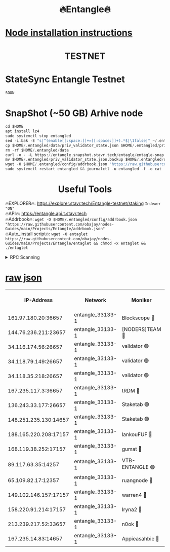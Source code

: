 <h1 align="center"> 🔥Entangle🔥</h1>

[Node installation instructions](https://github.com/obajay/nodes-Guides/tree/main/Projects/Entangle)
=

<h1 align="center"> TESTNET</h1>

# StateSync Entangle Testnet
```python
SOON
```
# SnapShot (~50 GB) Arhive node
```python
cd $HOME
apt install lz4
sudo systemctl stop entangled
sed -i.bak -E "s|^(enable[[:space:]]+=[[:space:]]+).*$|\1false|" ~/.entangled/config/config.toml
cp $HOME/.entangled/data/priv_validator_state.json $HOME/.entangled/priv_validator_state.json.backup
rm -rf $HOME/.entangled/data
curl -o - -L https://entangle.snapshot.stavr.tech/entagle/entagle-snap.tar.lz4 | lz4 -c -d - | tar -x -C $HOME/.entangled --strip-components 2
mv $HOME/.entangled/priv_validator_state.json.backup $HOME/.entangled/data/priv_validator_state.json
wget -O $HOME/.entangled/config/addrbook.json "https://raw.githubusercontent.com/obajay/nodes-Guides/main/Projects/Entangle/addrbook.json"
sudo systemctl restart entangled && journalctl -u entangled -f -o cat
```
 <h1 align="center"> Useful Tools</h1>
 
🔥EXPLORER🔥: https://explorer.stavr.tech/Entangle-testnet/staking        `Indexer "ON"` \
🔥API🔥:      https://entangle.api.t.stavr.tech \
🔥Addrbook🔥: ```wget -O $HOME/.entangled/config/addrbook.json "https://raw.githubusercontent.com/obajay/nodes-Guides/main/Projects/Entangle/addrbook.json"``` \
🔥Auto_install script🔥:  `wget -O entaglet https://raw.githubusercontent.com/obajay/nodes-Guides/main/Projects/Entangle/entaglet && chmod +x entaglet && ./entaglet`


<details>
<summary>RPC Scanning</summary>

<h2 align="center"> We scan nodes in real time every 4 hours. And we provide the final result of RPC endpoints.
We cannot influence the operation of these nodes in any way. </h2>


```python
If Voting Power is higher than 0 --> then the Node is a validator of the network and may be subject to attack and be a potential threat to the chain.
```
```python
We marked such validators with a red symbol
```

</details>

[raw json](https://rpc-check.entangt.stavr.tech/entangt/rpc-entangt-result.json)
=


<table><tr><th>IP-Address</th><th>Network</th><th>Moniker</th><th>Latest Block Height</th><th>Earliest Block Height</th><th>Catching Up</th><th>Tx Index</th><th>Voting Power</th><th>Scan Time</th></tr><tr><td>161.97.180.20:36657</td><td>entangle_33133-1</td><td>Blockscope 🔴</td><td>1727308</td><td>1</td><td>False</td><td>off</td><td>259586473635098</td><td>2024-01-17T07:42:11.515314732UTC</td></tr><tr><td>144.76.236.211:23657</td><td>entangle_33133-1</td><td>[NODERS]TEAM 🔴</td><td>1727311</td><td>1</td><td>False</td><td>off</td><td>47049700500000000</td><td>2024-01-17T07:42:23.855584166UTC</td></tr><tr><td>34.116.174.56:26657</td><td>entangle_33133-1</td><td>validator 🟢</td><td>1727312</td><td>1</td><td>False</td><td>on</td><td>0</td><td>2024-01-17T07:42:30.767833034UTC</td></tr><tr><td>34.118.79.149:26657</td><td>entangle_33133-1</td><td>validator 🟢</td><td>1727312</td><td>1</td><td>False</td><td>on</td><td>0</td><td>2024-01-17T07:42:31.501161998UTC</td></tr><tr><td>34.118.35.218:26657</td><td>entangle_33133-1</td><td>validator 🟢</td><td>1727312</td><td>1</td><td>False</td><td>on</td><td>0</td><td>2024-01-17T07:42:32.437614981UTC</td></tr><tr><td>167.235.117.3:36657</td><td>entangle_33133-1</td><td>tRDM 🔴</td><td>1727312</td><td>1</td><td>False</td><td>on</td><td>156936948832723</td><td>2024-01-17T07:42:32.738087921UTC</td></tr><tr><td>136.243.33.177:26657</td><td>entangle_33133-1</td><td>Staketab 🟢</td><td>1727311</td><td>660001</td><td>False</td><td>on</td><td>0</td><td>2024-01-17T07:42:26.235227138UTC</td></tr><tr><td>148.251.235.130:14657</td><td>entangle_33133-1</td><td>Staketab 🟢</td><td>1727308</td><td>660801</td><td>False</td><td>on</td><td>0</td><td>2024-01-17T07:42:11.135151842UTC</td></tr><tr><td>188.165.220.208:17157</td><td>entangle_33133-1</td><td>lankouFUF 🔴</td><td>1727310</td><td>725001</td><td>False</td><td>on</td><td>180899900000002</td><td>2024-01-17T07:42:16.731120209UTC</td></tr><tr><td>168.119.38.252:17157</td><td>entangle_33133-1</td><td>gumat 🔴</td><td>1727310</td><td>962001</td><td>False</td><td>on</td><td>314013548351851</td><td>2024-01-17T07:42:16.445333197UTC</td></tr><tr><td>89.117.63.35:14257</td><td>entangle_33133-1</td><td>VTB-ENTANGLE 🟢</td><td>1727310</td><td>1162001</td><td>False</td><td>off</td><td>0</td><td>2024-01-17T07:42:21.205283521UTC</td></tr><tr><td>65.109.82.17:12357</td><td>entangle_33133-1</td><td>ruangnode 🔴</td><td>1727309</td><td>1312001</td><td>False</td><td>off</td><td>320450335362747</td><td>2024-01-17T07:42:12.059549369UTC</td></tr><tr><td>149.102.146.157:17157</td><td>entangle_33133-1</td><td>warren4 🔴</td><td>1727311</td><td>1436001</td><td>False</td><td>on</td><td>454417023854259</td><td>2024-01-17T07:42:23.616982254UTC</td></tr><tr><td>158.220.91.214:17157</td><td>entangle_33133-1</td><td>Iryna2 🔴</td><td>1727312</td><td>1440001</td><td>False</td><td>on</td><td>278277208343724</td><td>2024-01-17T07:42:31.796161318UTC</td></tr><tr><td>213.239.217.52:33657</td><td>entangle_33133-1</td><td>n0ok 🔴</td><td>1727312</td><td>1627312</td><td>False</td><td>off</td><td>46574292273662988</td><td>2024-01-17T07:42:31.096034182UTC</td></tr><tr><td>167.235.14.83:14657</td><td>entangle_33133-1</td><td>Appieasahbie 🔴</td><td>1727312</td><td>1716001</td><td>False</td><td>on</td><td>44123121801989996</td><td>2024-01-17T07:42:32.037478802UTC</td></tr></table>
